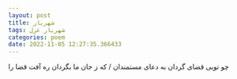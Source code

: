 ```yaml
---
layout: post
title: شهریار
tags: شهریار غزل
categories: poem
date: 2022-11-05 12:27:35.366433
---
```


چو تویی قضای گردان به دعای مستمندان / که ز جان ما بگردان ره آفت قضا را